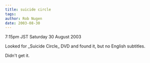 ```yaml
---
title: suicide circle
tags: 
author: Rob Nugen
date: 2003-08-30
---
```


<p class=date>7:15pm JST Saturday 30 August 2003</p>

<p>Looked for _Suicide Circle_ DVD and found it, but no English
subtitles.</p>

<p>Didn't get it.</p>
